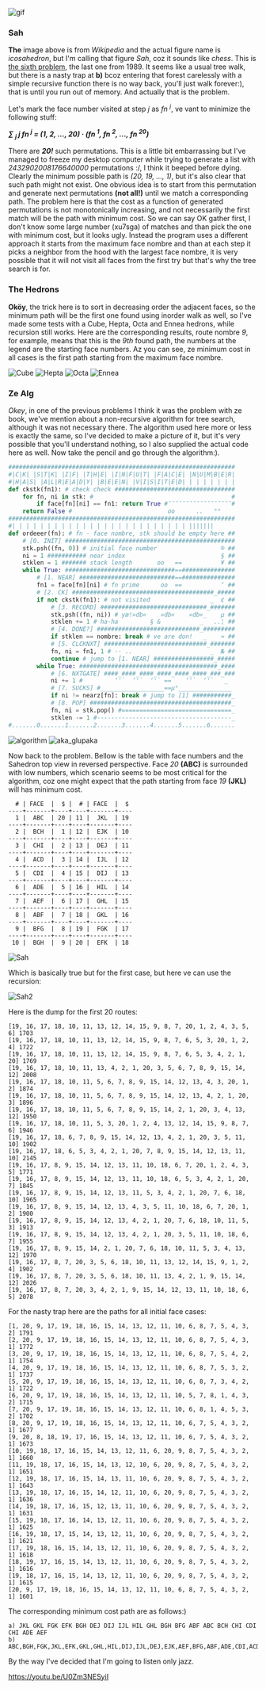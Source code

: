 ![gif](pix/Icosahedron.gif)
### Sah
**The** image above is from *Wikipedia* and the actual figure name is
*icosahedron*, but I'm calling that figure *Sah*, coz it sounds like *chess*.
This is 
[the sixth problem](https://ioinformatics.org/files/ioi1989problem6.pdf),
the last one from 1989.
It seems like a usual tree walk, but there is a nasty trap at **b)** bcoz
entering that forest carelessly with a simple recursive function there
is no way back, you'll just walk forever:), that is until you run out of
memory. And actually that is the problem.

Let's mark the face number visited at step *j* as *fn <sup>j</sup>*, ve vant to
minimize the following stuff:

***∑ <sub>j</sub> j fn <sup>j</sup> = (1, 2, ..., 20) · (fn <sup>1</sup>, fn <sup>2</sup>, ..., fn <sup>20</sup>)***

There are ***20!*** such permutations. This is a little bit embarrassing
but I've managed to freeze my desktop computer while trying to generate a
list with *2432902008176640000* permutations :/, I think it beeped
before dying.  Clearly the minimum possible path is *(20, 19,
..., 1)*, but it's also clear that such path might not exist. One
obvious idea is to start from this permutation and generate next
permutations **(not all!)** until we match a corresponding path. The
problem here is that the cost as a function of generated permutations
is not monotonically increasing, and not necessarily the first match
will be the path with minimum cost. So we can say OK gather first, I
don't know some large number (xu7sga) of matches and than pick the one with
minimum cost, but it looks ugly. Instead the program uses a different approach
it starts from the maximum face nombre and than at
each step it picks a neighbor from the hood with the largest face nombre,
it is very possible that it will not visit all faces from the first try but
that's why the tree search is for.

### The Hedrons
**Oköy**, the trick here is to sort in decreasing order the adjacent faces, so
the minimum path will be the first one found using inorder walk as well, so I've
made some tests with a Cube, Hepta, Octa and Ennea hedrons, while recursion
still works. Here are the corresponding results, route nombre *9*, for example,
means that this is the *9th* found path, the numbers at the legend are the
starting face numbers. Az you can see, ze minimum cost in all cases is the first
path starting from the maximum face nombre.

![Cube](pix/Cube.png)
![Hepta](pix/Hepta.png)
![Octa](pix/Octa.png)
![Ennea](pix/Ennea.png)

### Ze Alg

*Okey*, in one of the previous problems I think it was the problem with ze
book, we've mention about a non-recursive algorithm for tree search, although
it was not necessary there. The algorithm used here more or less is exactly the
same, so I've decided to make a picture of it, but it's very possible
that you'll understand nothing, so I also supplied the actual code here as well.
Now take the pencil and go through the algorithm:).

```python
################################################################
#|C|K| |S|T|K| |I|F| |T|H|E| |I|N|F|U|T| |F|A|C|E| |N|U|M|B|E|R|
#|H|A|S| |A|L|R|E|A|D|Y| |B|E|E|N| |V|I|S|I|T|E|D| | | | | | | |
def ckstk(fn1): # check check ##################################
    for fn, ni in stk: #                                       #
        if face[fn][ni] == fn1: return True #¯¯¯¯¯¯¯¯¯¯¯¯¯¯¯¯¯¯#
    return False #                           oo      ..   °°  
################################################################
#| | | | | | | | | | | | | | | | | | | | | | | | | |||||||
def ordeeer(fn): # fn - face nombre, stk should be empty here ##
    # [0. INIT] ################################################
    stk.psh((fn, 0)) # initial face number                  ® ##
    ni = 1 ########### near index                           § ##
    stklen = 1 ####### stack length       oo   ==           ¥ ##
    while True: ###############################==############### 
        # [1. NEAR] ###########################==###############
        fn1 = face[fn][ni] # fn prime      oo  ==           ‘ ##
        # [2. CK] ########################################_#####
        if not ckstk(fn1): # not visited                 _  ¢ ##
            # [3. RECORD] ##############################_#######
            stk.psh((fn, ni)) # yæ!»db«    »db«    »db«_    µ ##
            stklen += 1 # ha-ha         § &           _   ..¦ ##
            # [4. DONE?] #############################_#########
            if stklen == nombre: break # ve are don!   _    ≈ ##
            # [5. CLCKNXT] #############################_#######
            fn, ni = fn1, 1 # ·· ..                      _  № ##
            continue # jump to [1. NEAR] #################_#####
        while True: #######################################_####
            # [6. NXTGATE] ####_####_####_####_####_####_###_###
            ni += 1 #         ‘'`  ‘'`  ‘'` ==    ‘'`  ‘'`   _
            # [7. SUCKS] #__________________==µ°_______________
            if ni != nearz[fn]: break # jump to [1] ###########_
            # [8. POP] ########################################_
            fn, ni = stk.pop() #===============================_
            stklen -= 1 #--------------------------------------_
#.......0.......1.......2.......3.......4.......5.......6.......
```
![algorithm](pix/algorithm.png)
![aka_glupaka](pix/aka_glupaka2.png)

Now back to the problem. Bellow is the table with face numbers
and the Sahedron top view in reversed perspective. Face *20* **(ABC)**
is surrounded with low numbers, which scenario seems to be most critical
for the algorithm, coz one might expect that the path starting from face
*19* **(JKL)** will has minimum cost.
```
  # | FACE  |  $ |  # | FACE  |  $ 
----+-------+----+----+-------+----
  1 |  ABC  | 20 | 11 |  JKL  | 19 
----+-------+----+----+-------+----
  2 |  BCH  |  1 | 12 |  EJK  | 10 
----+-------+----+----+-------+----
  3 |  CHI  |  2 | 13 |  DEJ  | 11 
----+-------+----+----+-------+----
  4 |  ACD  |  3 | 14 |  IJL  | 12 
----+-------+----+----+-------+----
  5 |  CDI  |  4 | 15 |  DIJ  | 13 
----+-------+----+----+-------+----
  6 |  ADE  |  5 | 16 |  HIL  | 14 
----+-------+----+----+-------+----
  7 |  AEF  |  6 | 17 |  GHL  | 15 
----+-------+----+----+-------+----
  8 |  ABF  |  7 | 18 |  GKL  | 16 
----+-------+----+----+-------+----
  9 |  BFG  |  8 | 19 |  FGK  | 17 
----+-------+----+----+-------+----
 10 |  BGH  |  9 | 20 |  EFK  | 18
```
![Sah](pix/Sah.png)

Which is basically true but for the first case, but here ve can use the
recursion:

![Sah2](pix/Sah2.png)

Here is the dump for the first 20 routes:
```
[19, 16, 17, 18, 10, 11, 13, 12, 14, 15, 9, 8, 7, 20, 1, 2, 4, 3, 5, 6] 1703
[19, 16, 17, 18, 10, 11, 13, 12, 14, 15, 9, 8, 7, 6, 5, 3, 20, 1, 2, 4] 1722
[19, 16, 17, 18, 10, 11, 13, 12, 14, 15, 9, 8, 7, 6, 5, 3, 4, 2, 1, 20] 1769
[19, 16, 17, 18, 10, 11, 13, 4, 2, 1, 20, 3, 5, 6, 7, 8, 9, 15, 14, 12] 2008
[19, 16, 17, 18, 10, 11, 5, 6, 7, 8, 9, 15, 14, 12, 13, 4, 3, 20, 1, 2] 1874
[19, 16, 17, 18, 10, 11, 5, 6, 7, 8, 9, 15, 14, 12, 13, 4, 2, 1, 20, 3] 1896
[19, 16, 17, 18, 10, 11, 5, 6, 7, 8, 9, 15, 14, 2, 1, 20, 3, 4, 13, 12] 1950
[19, 16, 17, 18, 10, 11, 5, 3, 20, 1, 2, 4, 13, 12, 14, 15, 9, 8, 7, 6] 1946
[19, 16, 17, 18, 6, 7, 8, 9, 15, 14, 12, 13, 4, 2, 1, 20, 3, 5, 11, 10] 1902
[19, 16, 17, 18, 6, 5, 3, 4, 2, 1, 20, 7, 8, 9, 15, 14, 12, 13, 11, 10] 2145
[19, 16, 17, 8, 9, 15, 14, 12, 13, 11, 10, 18, 6, 7, 20, 1, 2, 4, 3, 5] 1771
[19, 16, 17, 8, 9, 15, 14, 12, 13, 11, 10, 18, 6, 5, 3, 4, 2, 1, 20, 7] 1845
[19, 16, 17, 8, 9, 15, 14, 12, 13, 11, 5, 3, 4, 2, 1, 20, 7, 6, 18, 10] 1965
[19, 16, 17, 8, 9, 15, 14, 12, 13, 4, 3, 5, 11, 10, 18, 6, 7, 20, 1, 2] 1900
[19, 16, 17, 8, 9, 15, 14, 12, 13, 4, 2, 1, 20, 7, 6, 18, 10, 11, 5, 3] 1913
[19, 16, 17, 8, 9, 15, 14, 12, 13, 4, 2, 1, 20, 3, 5, 11, 10, 18, 6, 7] 1955
[19, 16, 17, 8, 9, 15, 14, 2, 1, 20, 7, 6, 18, 10, 11, 5, 3, 4, 13, 12] 1970
[19, 16, 17, 8, 7, 20, 3, 5, 6, 18, 10, 11, 13, 12, 14, 15, 9, 1, 2, 4] 1902
[19, 16, 17, 8, 7, 20, 3, 5, 6, 18, 10, 11, 13, 4, 2, 1, 9, 15, 14, 12] 2026
[19, 16, 17, 8, 7, 20, 3, 4, 2, 1, 9, 15, 14, 12, 13, 11, 10, 18, 6, 5] 2078
```

For the nasty trap here are the paths for all initial face cases:

```
[1, 20, 9, 17, 19, 18, 16, 15, 14, 13, 12, 11, 10, 6, 8, 7, 5, 4, 3, 2] 1791
[2, 20, 9, 17, 19, 18, 16, 15, 14, 13, 12, 11, 10, 6, 8, 7, 5, 4, 3, 1] 1772
[3, 20, 9, 17, 19, 18, 16, 15, 14, 13, 12, 11, 10, 6, 8, 7, 5, 4, 2, 1] 1754
[4, 20, 9, 17, 19, 18, 16, 15, 14, 13, 12, 11, 10, 6, 8, 7, 5, 3, 2, 1] 1737
[5, 20, 9, 17, 19, 18, 16, 15, 14, 13, 12, 11, 10, 6, 8, 7, 3, 4, 2, 1] 1722
[6, 20, 9, 17, 19, 18, 16, 15, 14, 13, 12, 11, 10, 5, 7, 8, 1, 4, 3, 2] 1715
[7, 20, 9, 17, 19, 18, 16, 15, 14, 13, 12, 11, 10, 6, 8, 1, 4, 5, 3, 2] 1702
[8, 20, 9, 17, 19, 18, 16, 15, 14, 13, 12, 11, 10, 6, 7, 5, 4, 3, 2, 1] 1677
[9, 20, 8, 18, 19, 17, 16, 15, 14, 13, 12, 11, 10, 6, 7, 5, 4, 3, 2, 1] 1673
[10, 19, 18, 17, 16, 15, 14, 13, 12, 11, 6, 20, 9, 8, 7, 5, 4, 3, 2, 1] 1660
[11, 19, 18, 17, 16, 15, 14, 13, 12, 10, 6, 20, 9, 8, 7, 5, 4, 3, 2, 1] 1651
[12, 19, 18, 17, 16, 15, 14, 13, 11, 10, 6, 20, 9, 8, 7, 5, 4, 3, 2, 1] 1643
[13, 19, 18, 17, 16, 15, 14, 12, 11, 10, 6, 20, 9, 8, 7, 5, 4, 3, 2, 1] 1636
[14, 19, 18, 17, 16, 15, 12, 13, 11, 10, 6, 20, 9, 8, 7, 5, 4, 3, 2, 1] 1631
[15, 19, 18, 17, 16, 14, 13, 12, 11, 10, 6, 20, 9, 8, 7, 5, 4, 3, 2, 1] 1625
[16, 19, 18, 17, 15, 14, 13, 12, 11, 10, 6, 20, 9, 8, 7, 5, 4, 3, 2, 1] 1621
[17, 19, 18, 16, 15, 14, 13, 12, 11, 10, 6, 20, 9, 8, 7, 5, 4, 3, 2, 1] 1618
[18, 19, 17, 16, 15, 14, 13, 12, 11, 10, 6, 20, 9, 8, 7, 5, 4, 3, 2, 1] 1616
[19, 18, 17, 16, 15, 14, 13, 12, 11, 10, 6, 20, 9, 8, 7, 5, 4, 3, 2, 1] 1615
[20, 9, 17, 19, 18, 16, 15, 14, 13, 12, 11, 10, 6, 8, 7, 5, 4, 3, 2, 1] 1601
```
The corresponding minimum cost path are as follows:)

```
a) JKL GKL FGK EFK BGH DEJ DIJ IJL HIL GHL BGH BFG ABF ABC BCH CHI CDI CHI ADE AEF
b) ABC,BGH,FGK,JKL,EFK,GKL,GHL,HIL,DIJ,IJL,DEJ,EJK,AEF,BFG,ABF,ADE,CDI,ACD,CHI,BCH
```
By the way I've decided that I'm going to listen only jazz.

https://youtu.be/U0Zm3NESyiI